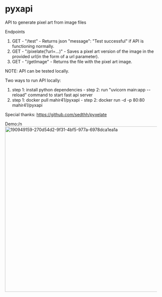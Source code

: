 # pyxapi
API to generate pixel art from image files

Endpoints
1) GET - "/test" - Returns json "message": "Test successful" if API is functioning normally.
2) GET - "/pixelate(?url=...)" - Saves a pixel art version of the image in the provided url(in the form of a url parameter).
3) GET - "/getImage" - Returns the file with the pixel art image.

NOTE: API can be tested locally.

Two ways to run API locally: 
1) step 1: install python dependencies  - step 2: run "uvicorn main:app --reload" command to start fast api server
2) step 1: docker pull mahir41/pyxapi - step 2: docker run -d -p 80:80 mahir41/pyxapi

Special thanks: https://github.com/sedthh/pyxelate 

Demo:/n
<img width="547" alt="190949159-270d54d2-9f31-4bf5-977a-6978dca1ea1a" src="https://github.com/mahir-41/pyxapi/assets/28959987/71530f91-b091-4c04-a9b4-b024d2390053">

